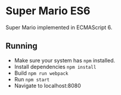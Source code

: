 # Super Mario ES6

Super Mario implemented in ECMAScript 6.

## Running

* Make sure your system has `npm` installed.
* Install dependencies `npm install`
* Build `npm run webpack`
* Run `npm start`
* Navigate to localhost:8080
